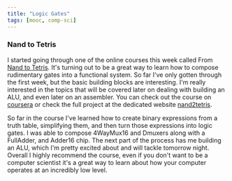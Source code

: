 ```yaml
---
title: "Logic Gates"
tags: [mooc, comp-sci]
---
```



### Nand to Tetris
I started going through one of the online courses this week called From [Nand to Tetris].  It's turning out to be a great way to learn how to compose rudimentary gates into a functional system.  So far I've only gotten through the first week, but the basic building blocks are interesting.  I'm really interested in the topics that will be covered later on dealing with building an ALU, and even later on an assembler. You can check out the course on [coursera] or check the full project at the dedicated website [nand2tetris].

So far in the course I've learned how to create binary expressions from a truth table, simplifying them, and then turn those expressions into logic gates.  I was able to compose 4WayMux16 and Dmuxers along with a FullAdder, and Adder16 chip.  The next part of the process has me building an ALU, which I'm pretty excited about and will tackle tomorrow night.  Overall I highly recommend the course, even if you don't want to be a computer scientist it's a great way to learn about how your computer operates at an incredibly low level.

[Nand to Tetris]: https://class.coursera.org/nand2tetris1-001
[coursera]: https://class.coursera.org/nand2tetris1-001
[nand2tetris]: http://www.nand2tetris.org/
